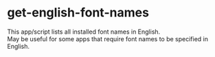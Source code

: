 # get-english-font-names

This app/script lists all installed font names in English.  
May be useful for some apps that require font names to be specified in English.
